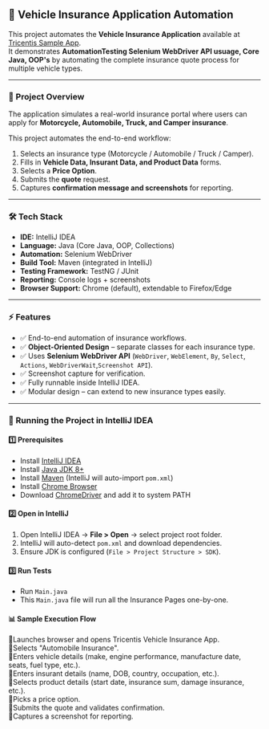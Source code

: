 ## 🚗 Vehicle Insurance Application Automation  

This project automates the **Vehicle Insurance Application** available at [Tricentis Sample App](https://sampleapp.tricentis.com/101/index.php).  
It demonstrates **AutomationTesting Selenium WebDriver API usuage, Core Java, OOP's** by automating the complete insurance quote process for multiple vehicle types.  

---

### 📌 Project Overview  
The application simulates a real-world insurance portal where users can apply for **Motorcycle, Automobile, Truck, and Camper insurance**.  

This project automates the end-to-end workflow:  
1. Selects an insurance type (Motorcycle / Automobile / Truck / Camper).  
2. Fills in **Vehicle Data, Insurant Data, and Product Data** forms.  
3. Selects a **Price Option**.  
4. Submits the **quote** request.  
5. Captures **confirmation message and screenshots** for reporting.  

---

### 🛠️ Tech Stack  
- **IDE:** IntelliJ IDEA  
- **Language:** Java (Core Java, OOP, Collections)  
- **Automation:** Selenium WebDriver  
- **Build Tool:** Maven (integrated in IntelliJ)  
- **Testing Framework:** TestNG / JUnit  
- **Reporting:** Console logs + screenshots  
- **Browser Support:** Chrome (default), extendable to Firefox/Edge
  
---

### ⚡ Features  
- ✅ End-to-end automation of insurance workflows.  
- ✅ **Object-Oriented Design** – separate classes for each insurance type.  
- ✅ Uses **Selenium WebDriver API** (`WebDriver`, `WebElement`, `By`, `Select`, `Actions`, `WebDriverWait`,`Screenshot API`).  
- ✅ Screenshot capture for verification.  
- ✅ Fully runnable inside IntelliJ IDEA.  
- ✅ Modular design – can extend to new insurance types easily.  

---

### 🚀 Running the Project in IntelliJ IDEA  

#### 1️⃣ Prerequisites  
- Install [IntelliJ IDEA](https://www.jetbrains.com/idea/download/)  
- Install [Java JDK 8+](https://www.oracle.com/java/technologies/javase-downloads.html)  
- Install [Maven](https://maven.apache.org/) (IntelliJ will auto-import `pom.xml`)  
- Install [Chrome Browser](https://www.google.com/chrome/)  
- Download [ChromeDriver](https://chromedriver.chromium.org/downloads) and add it to system PATH  

#### 2️⃣ Open in IntelliJ  
1. Open IntelliJ IDEA → **File > Open** → select project root folder.  
2. IntelliJ will auto-detect `pom.xml` and download dependencies.  
3. Ensure JDK is configured (`File > Project Structure > SDK`).  

#### 3️⃣ Run Tests  
- Run `Main.java`
- This `Main.java` file will run all the Insurance Pages one-by-one. 

#### 📊 Sample Execution Flow
🔹Launches browser and opens Tricentis Vehicle Insurance App.  
🔹Selects "Automobile Insurance".  
🔹Enters vehicle details (make, engine performance, manufacture date, seats, fuel type, etc.).  
🔹Enters insurant details (name, DOB, country, occupation, etc.).  
🔹Selects product details (start date, insurance sum, damage insurance, etc.).  
🔹Picks a price option.  
🔹Submits the quote and validates confirmation.  
🔹Captures a screenshot for reporting.  
